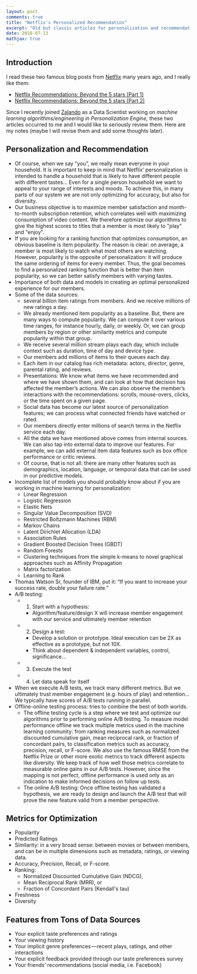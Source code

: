 ```yaml
---
layout: post
comments: true
title: "Netflix's Personalized Recommendation"
excerpt: "Old but classic articles for personalization and recommendation."
date: 2018-07-13
mathjax: true
---
```


## Introduction

I read these two famous blog posts from [Netflix](https://www.netflix.com/) many years ago, and I really like them:

- [Netflix Recommendations: Beyond the 5 stars (Part 1)](https://medium.com/netflix-techblog/netflix-recommendations-beyond-the-5-stars-part-1-55838468f429)
- [Netflix Recommendations: Beyond the 5 stars (Part 2)](https://medium.com/netflix-techblog/netflix-recommendations-beyond-the-5-stars-part-2-d9b96aa399f5)

Since I recently joined [Zalando](http://www.zalando.com/) as a Data Scientist working on *machine learning algorithms/engineering in Personalization Engine,* these two articles occurred to me and I would like to seriously review them. Here are my notes (maybe I will revise them and add some thoughts later).

## Personalization and Recommendation

- Of course, when we say “you”, we really mean everyone in your household. It is important to keep in mind that Netflix’ personalization is intended to handle a household that is likely to have different people with different tastes... Even for a single person household we want to appeal to your range of interests and moods. To achieve this, in many parts of our system we are not only optimizing for accuracy, but also for diversity.
- Our business objective is to maximize member satisfaction and month-to-month subscription retention, which correlates well with maximizing consumption of video content. We therefore optimize our algorithms to give the highest scores to titles that a member is most likely to "play" and "enjoy".
- If you are looking for a ranking function that optimizes consumption, an obvious baseline is item popularity. The reason is clear: on average, a member is most likely to watch what most others are watching. However, popularity is the opposite of personalization: it will produce the same ordering of items for every member. Thus, the goal becomes to find a personalized ranking function that is better than item popularity, so we can better satisfy members with varying tastes.
- Importance of both data and models in creating an optimal personalized experience for our members.
- Some of the data sources:
  * several billion item ratings from members. And we receive millions of new ratings a day.
  * We already mentioned item popularity as a baseline. But, there are many ways to compute popularity. We can compute it over various time ranges, for instance hourly, daily, or weekly. Or, we can group members by region or other similarity metrics and compute popularity within that group.
  * We receive several million stream plays each day, which include context such as duration, time of day and device type.
  * Our members add millions of items to their queues each day.
  * Each item in our catalog has rich metadata: actors, director, genre, parental rating, and reviews.
  * Presentations: We know what items we have recommended and where we have shown them, and can look at how that decision has affected the member’s actions. We can also observe the member’s interactions with the recommendations: scrolls, mouse-overs, clicks, or the time spent on a given page.
  * Social data has become our latest source of personalization features; we can process what connected friends have watched or rated.
  * Our members directly enter millions of search terms in the Netflix service each day.
  * All the data we have mentioned above comes from internal sources. We can also tap into external data to improve our features. For example, we can add external item data features such as box office performance or critic reviews.
  * Of course, that is not all: there are many other features such as demographics, location, language, or temporal data that can be used in our predictive models.
- Incomplete list of models you should probably know about if you are working in machine learning for personalization:
  * Linear Regression
  * Logistic Regression
  * Elastic Nets
  * Singular Value Decomposition (SVD)
  * Restricted Boltzmann Machines (RBM)
  * Markov Chains
  * Latent Dirichlet Allocation (LDA)
  * Association Rules
  * Gradient Boosted Decision Trees (GBDT)
  * Random Forests
  * Clustering techniques from the simple k-means to novel graphical approaches such as Affinity Propagation
  * Matrix factorization
  * Learning to Rank
- Thomas Watson Sr, founder of IBM, put it: “If you want to increase your success rate, double your failure rate.”
- A/B testing:
  * 1. Start with a hypothesis: 
    - Algorithm/feature/design X will increase member engagement with our service and ultimately member retention
  * 2. Design a test: 
    - Develop a solution or prototype. Ideal execution can be 2X as effective as a prototype, but not 10X.
    - Think about dependent & independent variables, control, significance…
  * 3. Execute the test
  * 4. Let data speak for itself
- When we execute A/B tests, we track many different metrics. But we ultimately trust member engagement (e.g. hours of play) and retention... We typically have scores of A/B tests running in parallel.
- Offline-online testing process: tries to combine the best of both worlds. 
  * The offline testing cycle is a step where we test and optimize our algorithms prior to performing online A/B testing. To measure model performance offline we track multiple metrics used in the machine learning community: from ranking measures such as normalized discounted cumulative gain, mean reciprocal rank, or fraction of concordant pairs, to classification metrics such as accuracy, precision, recall, or F-score. We also use the famous RMSE from the Netflix Prize or other more exotic metrics to track different aspects like diversity. We keep track of how well those metrics correlate to measurable online gains in our A/B tests. However, since the mapping is not perfect, offline performance is used only as an indication to make informed decisions on follow up tests.
  * The online A/B testing: Once offline testing has validated a hypothesis, we are ready to design and launch the A/B test that will prove the new feature valid from a member perspective.

## Metrics for Optimization

- Popularity
- Predicted Ratings
- Similarity: in a very broad sense: between movies or between members, and can be in multiple dimensions such as metadata, ratings, or viewing data.
- Accuracy, Precision, Recall, or F-score.
- Ranking: 
  * Normalized Discounted Cumulative Gain (NDCG), 
  * Mean Reciprocal Rank (MRR), or 
  * Fraction of Concordant Pairs (Kendall's tau)
- Freshness
- Diversity

## Features from Tons of Data Sources

- Your explicit taste preferences and ratings
- Your viewing history
- Your implicit genre preferences — recent plays, ratings, and other interactions
- Your explicit feedback provided through our taste preferences survey
- Your friends’ recommendations (social media, i.e. Facebook)
